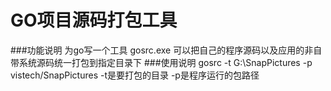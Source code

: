 GO项目源码打包工具
====================
###功能说明
		为go写一个工具 gosrc.exe
		可以把自己的程序源码以及应用的非自带系统源码统一打包到指定目录下
###使用说明
		gosrc -t G:\SnapPictures -p vistech/SnapPictures
		-t是要打包的目录
		-p是程序运行的包路径
